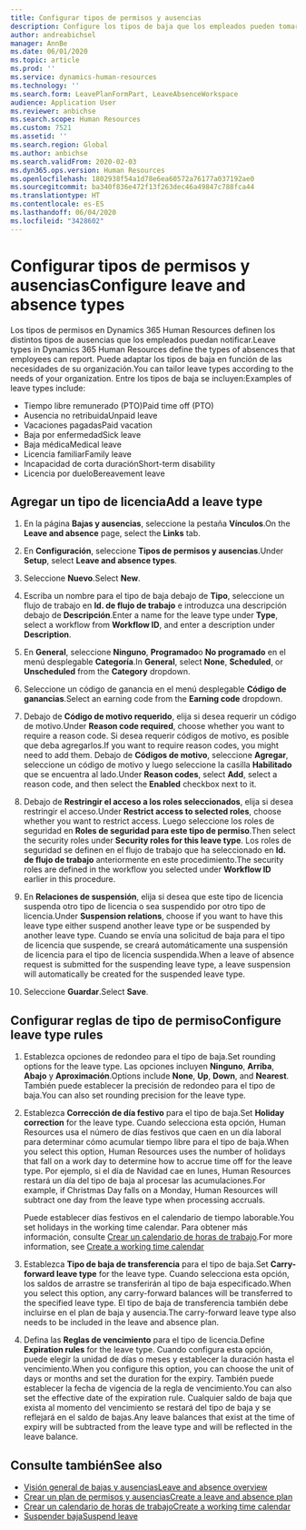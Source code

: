 ```yaml
---
title: Configurar tipos de permisos y ausencias
description: Configure los tipos de baja que los empleados pueden tomar en Dynamics 365 Human Resources.
author: andreabichsel
manager: AnnBe
ms.date: 06/01/2020
ms.topic: article
ms.prod: ''
ms.service: dynamics-human-resources
ms.technology: ''
ms.search.form: LeavePlanFormPart, LeaveAbsenceWorkspace
audience: Application User
ms.reviewer: anbichse
ms.search.scope: Human Resources
ms.custom: 7521
ms.assetid: ''
ms.search.region: Global
ms.author: anbichse
ms.search.validFrom: 2020-02-03
ms.dyn365.ops.version: Human Resources
ms.openlocfilehash: 1802938f54a1d78e6ea60572a76177a037192ae0
ms.sourcegitcommit: ba340f836e472f13f263dec46a49847c788fca44
ms.translationtype: HT
ms.contentlocale: es-ES
ms.lasthandoff: 06/04/2020
ms.locfileid: "3428602"
---
```

# <a name="configure-leave-and-absence-types"></a><span data-ttu-id="f3cb4-103">Configurar tipos de permisos y ausencias</span><span class="sxs-lookup"><span data-stu-id="f3cb4-103">Configure leave and absence types</span></span>

<span data-ttu-id="f3cb4-104">Los tipos de permisos en Dynamics 365 Human Resources definen los distintos tipos de ausencias que los empleados puedan notificar.</span><span class="sxs-lookup"><span data-stu-id="f3cb4-104">Leave types in Dynamics 365 Human Resources define the types of absences that employees can report.</span></span> <span data-ttu-id="f3cb4-105">Puede adaptar los tipos de baja en función de las necesidades de su organización.</span><span class="sxs-lookup"><span data-stu-id="f3cb4-105">You can tailor leave types according to the needs of your organization.</span></span> <span data-ttu-id="f3cb4-106">Entre los tipos de baja se incluyen:</span><span class="sxs-lookup"><span data-stu-id="f3cb4-106">Examples of leave types include:</span></span>

- <span data-ttu-id="f3cb4-107">Tiempo libre remunerado (PTO)</span><span class="sxs-lookup"><span data-stu-id="f3cb4-107">Paid time off (PTO)</span></span>
- <span data-ttu-id="f3cb4-108">Ausencia no retribuida</span><span class="sxs-lookup"><span data-stu-id="f3cb4-108">Unpaid leave</span></span>
- <span data-ttu-id="f3cb4-109">Vacaciones pagadas</span><span class="sxs-lookup"><span data-stu-id="f3cb4-109">Paid vacation</span></span>
- <span data-ttu-id="f3cb4-110">Baja por enfermedad</span><span class="sxs-lookup"><span data-stu-id="f3cb4-110">Sick leave</span></span>
- <span data-ttu-id="f3cb4-111">Baja médica</span><span class="sxs-lookup"><span data-stu-id="f3cb4-111">Medical leave</span></span>
- <span data-ttu-id="f3cb4-112">Licencia familiar</span><span class="sxs-lookup"><span data-stu-id="f3cb4-112">Family leave</span></span>
- <span data-ttu-id="f3cb4-113">Incapacidad de corta duración</span><span class="sxs-lookup"><span data-stu-id="f3cb4-113">Short-term disability</span></span>
- <span data-ttu-id="f3cb4-114">Licencia por duelo</span><span class="sxs-lookup"><span data-stu-id="f3cb4-114">Bereavement leave</span></span>

## <a name="add-a-leave-type"></a><span data-ttu-id="f3cb4-115">Agregar un tipo de licencia</span><span class="sxs-lookup"><span data-stu-id="f3cb4-115">Add a leave type</span></span>

1. <span data-ttu-id="f3cb4-116">En la página **Bajas y ausencias**, seleccione la pestaña **Vínculos**.</span><span class="sxs-lookup"><span data-stu-id="f3cb4-116">On the **Leave and absence** page, select the **Links** tab.</span></span>

2. <span data-ttu-id="f3cb4-117">En **Configuración**, seleccione **Tipos de permisos y ausencias**.</span><span class="sxs-lookup"><span data-stu-id="f3cb4-117">Under **Setup**, select **Leave and absence types**.</span></span>

3. <span data-ttu-id="f3cb4-118">Seleccione **Nuevo**.</span><span class="sxs-lookup"><span data-stu-id="f3cb4-118">Select **New**.</span></span>

4. <span data-ttu-id="f3cb4-119">Escriba un nombre para el tipo de baja debajo de **Tipo**, seleccione un flujo de trabajo en **Id. de flujo de trabajo** e introduzca una descripción debajo de **Descripción**.</span><span class="sxs-lookup"><span data-stu-id="f3cb4-119">Enter a name for the leave type under **Type**, select a workflow from **Workflow ID**, and enter a description under **Description**.</span></span>

5. <span data-ttu-id="f3cb4-120">En **General**, seleccione **Ninguno**, **Programado**o **No programado** en el menú desplegable **Categoría**.</span><span class="sxs-lookup"><span data-stu-id="f3cb4-120">In **General**, select **None**, **Scheduled**, or **Unscheduled** from the **Category** dropdown.</span></span>

6. <span data-ttu-id="f3cb4-121">Seleccione un código de ganancia en el menú desplegable **Código de ganancias**.</span><span class="sxs-lookup"><span data-stu-id="f3cb4-121">Select an earning code from the **Earning code** dropdown.</span></span>

7. <span data-ttu-id="f3cb4-122">Debajo de **Código de motivo requerido**, elija si desea requerir un código de motivo.</span><span class="sxs-lookup"><span data-stu-id="f3cb4-122">Under **Reason code required**, choose whether you want to require a reason code.</span></span> <span data-ttu-id="f3cb4-123">Si desea requerir códigos de motivo, es posible que deba agregarlos.</span><span class="sxs-lookup"><span data-stu-id="f3cb4-123">If you want to require reason codes, you might need to add them.</span></span> <span data-ttu-id="f3cb4-124">Debajo de **Códigos de motivo**, seleccione **Agregar**, seleccione un código de motivo y luego seleccione la casilla **Habilitado** que se encuentra al lado.</span><span class="sxs-lookup"><span data-stu-id="f3cb4-124">Under **Reason codes**, select **Add**, select a reason code, and then select the **Enabled** checkbox next to it.</span></span>

8. <span data-ttu-id="f3cb4-125">Debajo de **Restringir el acceso a los roles seleccionados**, elija si desea restringir el acceso.</span><span class="sxs-lookup"><span data-stu-id="f3cb4-125">Under **Restrict access to selected roles**, choose whether you want to restrict access.</span></span> <span data-ttu-id="f3cb4-126">Luego seleccione los roles de seguridad en **Roles de seguridad para este tipo de permiso**.</span><span class="sxs-lookup"><span data-stu-id="f3cb4-126">Then select the security roles under **Security roles for this leave type**.</span></span> <span data-ttu-id="f3cb4-127">Los roles de seguridad se definen en el flujo de trabajo que ha seleccionado en **Id. de flujo de trabajo** anteriormente en este procedimiento.</span><span class="sxs-lookup"><span data-stu-id="f3cb4-127">The security roles are defined in the workflow you selected under **Workflow ID** earlier in this procedure.</span></span>

9. <span data-ttu-id="f3cb4-128">En **Relaciones de suspensión**, elija si desea que este tipo de licencia suspenda otro tipo de licencia o sea suspendido por otro tipo de licencia.</span><span class="sxs-lookup"><span data-stu-id="f3cb4-128">Under **Suspension relations**, choose if you want to have this leave type either suspend another leave type or be suspended by another leave type.</span></span> <span data-ttu-id="f3cb4-129">Cuando se envía una solicitud de baja para el tipo de licencia que suspende, se creará automáticamente una suspensión de licencia para el tipo de licencia suspendida.</span><span class="sxs-lookup"><span data-stu-id="f3cb4-129">When a leave of absence request is submitted for the suspending leave type, a leave suspension will automatically be created for the suspended leave type.</span></span> 

10. <span data-ttu-id="f3cb4-130">Seleccione **Guardar**.</span><span class="sxs-lookup"><span data-stu-id="f3cb4-130">Select **Save**.</span></span>

## <a name="configure-leave-type-rules"></a><span data-ttu-id="f3cb4-131">Configurar reglas de tipo de permiso</span><span class="sxs-lookup"><span data-stu-id="f3cb4-131">Configure leave type rules</span></span>

1. <span data-ttu-id="f3cb4-132">Establezca opciones de redondeo para el tipo de baja.</span><span class="sxs-lookup"><span data-stu-id="f3cb4-132">Set rounding options for the leave type.</span></span> <span data-ttu-id="f3cb4-133">Las opciones incluyen **Ninguno**, **Arriba**, **Abajo** y **Aproximación**.</span><span class="sxs-lookup"><span data-stu-id="f3cb4-133">Options include **None**, **Up**, **Down**, and **Nearest**.</span></span> <span data-ttu-id="f3cb4-134">También puede establecer la precisión de redondeo para el tipo de baja.</span><span class="sxs-lookup"><span data-stu-id="f3cb4-134">You can also set rounding precision for the leave type.</span></span>

2. <span data-ttu-id="f3cb4-135">Establezca **Corrección de día festivo** para el tipo de baja.</span><span class="sxs-lookup"><span data-stu-id="f3cb4-135">Set **Holiday correction** for the leave type.</span></span> <span data-ttu-id="f3cb4-136">Cuando selecciona esta opción, Human Resources usa el número de días festivos que caen en un día laboral para determinar cómo acumular tiempo libre para el tipo de baja.</span><span class="sxs-lookup"><span data-stu-id="f3cb4-136">When you select this option, Human Resources uses the number of holidays that fall on a work day to determine how to accrue time off for the leave type.</span></span> <span data-ttu-id="f3cb4-137">Por ejemplo, si el día de Navidad cae en lunes, Human Resources restará un día del tipo de baja al procesar las acumulaciones.</span><span class="sxs-lookup"><span data-stu-id="f3cb4-137">For example, if Christmas Day falls on a Monday, Human Resources will subtract one day from the leave type when processing accruals.</span></span>

   <span data-ttu-id="f3cb4-138">Puede establecer días festivos en el calendario de tiempo laborable.</span><span class="sxs-lookup"><span data-stu-id="f3cb4-138">You set holidays in the working time calendar.</span></span> <span data-ttu-id="f3cb4-139">Para obtener más información, consulte [Crear un calendario de horas de trabajo](hr-leave-and-absence-working-time-calendar.md).</span><span class="sxs-lookup"><span data-stu-id="f3cb4-139">For more information, see [Create a working time calendar](hr-leave-and-absence-working-time-calendar.md)</span></span>
   
 3. <span data-ttu-id="f3cb4-140">Establezca **Tipo de baja de transferencia** para el tipo de baja.</span><span class="sxs-lookup"><span data-stu-id="f3cb4-140">Set **Carry-forward leave type** for the leave type.</span></span> <span data-ttu-id="f3cb4-141">Cuando selecciona esta opción, los saldos de arrastre se transferirán al tipo de baja especificado.</span><span class="sxs-lookup"><span data-stu-id="f3cb4-141">When you select this option, any carry-forward balances will be transferred to the specified leave type.</span></span> <span data-ttu-id="f3cb4-142">El tipo de baja de transferencia también debe incluirse en el plan de baja y ausencia.</span><span class="sxs-lookup"><span data-stu-id="f3cb4-142">The carry-forward leave type also needs to be included in the leave and absence plan.</span></span> 
 
 4. <span data-ttu-id="f3cb4-143">Defina las **Reglas de vencimiento** para el tipo de licencia.</span><span class="sxs-lookup"><span data-stu-id="f3cb4-143">Define **Expiration rules** for the leave type.</span></span> <span data-ttu-id="f3cb4-144">Cuando configura esta opción, puede elegir la unidad de días o meses y establecer la duración hasta el vencimiento.</span><span class="sxs-lookup"><span data-stu-id="f3cb4-144">When you configure this option, you can choose the unit of days or months and set the duration for the expiry.</span></span> <span data-ttu-id="f3cb4-145">También puede establecer la fecha de vigencia de la regla de vencimiento.</span><span class="sxs-lookup"><span data-stu-id="f3cb4-145">You can also set the effective date of the expiration rule.</span></span> <span data-ttu-id="f3cb4-146">Cualquier saldo de baja que exista al momento del vencimiento se restará del tipo de baja y se reflejará en el saldo de bajas.</span><span class="sxs-lookup"><span data-stu-id="f3cb4-146">Any leave balances that exist at the time of expiry will be subtracted from the leave type and will be reflected in the leave balance.</span></span> 
 
 
## <a name="see-also"></a><span data-ttu-id="f3cb4-147">Consulte también</span><span class="sxs-lookup"><span data-stu-id="f3cb4-147">See also</span></span>

- [<span data-ttu-id="f3cb4-148">Visión general de bajas y ausencias</span><span class="sxs-lookup"><span data-stu-id="f3cb4-148">Leave and absence overview</span></span>](hr-leave-and-absence-overview.md)
- [<span data-ttu-id="f3cb4-149">Crear un plan de permisos y ausencias</span><span class="sxs-lookup"><span data-stu-id="f3cb4-149">Create a leave and absence plan</span></span>](hr-leave-and-absence-plans.md)
- [<span data-ttu-id="f3cb4-150">Crear un calendario de horas de trabajo</span><span class="sxs-lookup"><span data-stu-id="f3cb4-150">Create a working time calendar</span></span>](hr-leave-and-absence-working-time-calendar.md)
- [<span data-ttu-id="f3cb4-151">Suspender baja</span><span class="sxs-lookup"><span data-stu-id="f3cb4-151">Suspend leave</span></span>](hr-leave-and-absence-suspend-leave.md)

